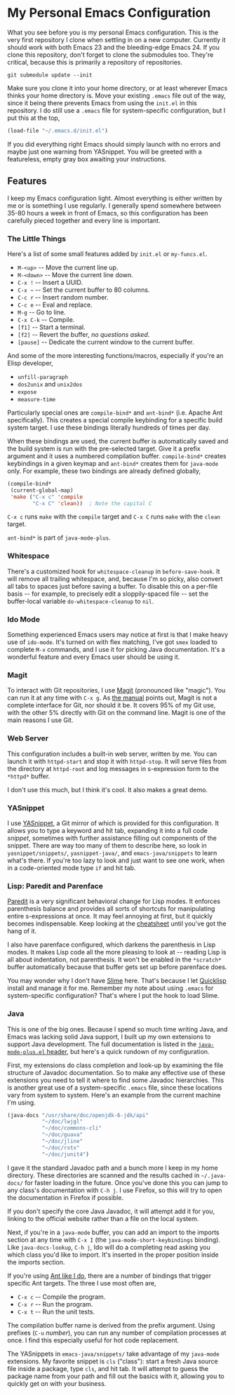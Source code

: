 # My Personal Emacs Configuration

What you see before you is my personal Emacs configuration. This is
the very first repository I clone when settling in on a new
computer. Currently it should work with both Emacs 23 and the
bleeding-edge Emacs 24. If you clone this repository, don't forget to
clone the submodules too. They're critical, because this is primarily
a repository of repositories.

    git submodule update --init

Make sure you clone it into your home directory, or at least wherever
Emacs thinks your home directory is. Move your existing `.emacs` file
out of the way, since it being there prevents Emacs from using the
`init.el` in this repository. I do still use a `.emacs` file for
system-specific configuration, but I put this at the top,

```cl
(load-file "~/.emacs.d/init.el")
```

If you did everything right Emacs should simply launch with no errors
and maybe just one warning from YASnippet. You will be greeted with a
featureless, empty gray box awaiting your instructions.

## Features

I keep my Emacs configuration light. Almost everything is either
written by me or is something I use regularly. I generally spend
somewhere between 35-80 hours a week in front of Emacs, so this
configuration has been carefully pieced together and every line is
important.

### The Little Things

Here's a list of some small features added by `init.el` or
`my-funcs.el`.

* `M-<up>` -- Move the current line up.
* `M-<down>` -- Move the current line down.
* `C-x !` -- Insert a UUID.
* `C-x ~` -- Set the current buffer to 80 columns.
* `C-c r` -- Insert random number.
* `C-c e` -- Eval and replace.
* `M-g` -- Go to line.
* `C-x C-k` -- Compile.
* `[f1]` -- Start a terminal.
* `[f2]` -- Revert the buffer, *no questions asked*.
* `[pause]` -- Dedicate the current window to the current buffer.

And some of the more interesting functions/macros, especially if
you're an Elisp developer,

* `unfill-paragraph`
* `dos2unix` and `unix2dos`
* `expose`
* `measure-time`

Particularly special ones are `compile-bind*` and `ant-bind*`
(i.e. Apache Ant specifically). This creates a special compile
keybinding for a specific build system target. I use these bindings
literally hundreds of times per day.

When these bindings are used, the current buffer is automatically
saved and the build system is run with the pre-selected target. Give
it a prefix argument and it uses a numbered compilation
buffer. `compile-bind*` creates keybindings in a given keymap and
`ant-bind*` creates them for `java-mode` only. For example, these two
bindings are already defined globally,

```cl
(compile-bind*
 (current-global-map)
 'make ("C-x c" 'compile
        "C-x C" 'clean))  ; Note the capital C
```

`C-x c` runs `make` with the `compile` target and `C-x C` runs `make`
with the `clean` target.

`ant-bind*` is part of `java-mode-plus`.

### Whitespace

There's a customized hook for `whitespace-cleanup` in
`before-save-hook`. It will remove all trailing whitespace, and,
because I'm so picky, also convert all tabs to spaces just before
saving a buffer. To disable this on a per-file basis -- for example,
to precisely edit a sloppily-spaced file -- set the buffer-local
variable `do-whitespace-cleanup` to `nil`.

### Ido Mode

Something experienced Emacs users may notice at first is that I make
heavy use of `ido-mode`. It's turned on with flex matching, I've got
`smex` loaded to complete `M-x` commands, and I use it for picking
Java documentation. It's a wonderful feature and every Emacs user
should be using it.

### Magit

To interact with Git repositories, I use
[Magit](http://philjackson.github.com/magit/) (pronounced like
"magic"). You can run it at any time with `C-x g`. As
[the manual](http://philjackson.github.com/magit/magit.html) points
out, Magit is not a complete interface for Git, nor should it be. It
covers 95% of my Git use, with the other 5% directly with Git on the
command line. Magit is one of the main reasons I use Git.

### Web Server

This configuration includes a built-in web server, written by me. You
can launch it with `httpd-start` and stop it with `httpd-stop`. It
will serve files from the directory at `httpd-root` and log messages
in s-expression form to the `*httpd*` buffer.

I don't use this much, but I think it's cool. It also makes a great
demo.

### YASnippet

I use [YASnippet](https://github.com/capitaomorte/yasnippet), a Git
mirror of which is provided for this configuration. It allows you to
type a keyword and hit tab, expanding it into a full code *snippet*,
sometimes with further assistance filling out components of the
snippet. There are way too many of them to describe here, so look in
`yasnippet/snippets/`, `yasnippet-java/`, and `emacs-java/snippets` to
learn what's there. If you're too lazy to look and just want to see
one work, when in a code-oriented mode type `if` and hit tab.

### Lisp: Paredit and Parenface

[Paredit](http://www.emacswiki.org/emacs/ParEdit) is a very
significant behavioral change for Lisp modes. It enforces parenthesis
balance and provides all sorts of shortcuts for manipulating entire
s-expressions at once. It may feel annoying at first, but it quickly
becomes indispensable. Keep looking at the
[cheatsheet](http://www.emacswiki.org/emacs/PareditCheatsheet) until
you've got the hang of it.

I also have parenface configured, which darkens the parenthesis in
Lisp modes. It makes Lisp code all the more pleasing to look at --
reading Lisp is all about indentation, not parenthesis. It won't be
enabled in the `*scratch*` buffer automatically because that buffer
gets set up before parenface does.

You may wonder why I don't have
[Slime](http://common-lisp.net/project/slime/) here. That's because I
let [Quicklisp](http://www.quicklisp.org/) install and manage it for
me. Remember my note about using `.emacs` for system-specific
configuration? That's where I put the hook to load Slime.

### Java

This is one of the big ones. Because I spend so much time writing
Java, and Emacs was lacking solid Java support, I built up my own
extensions to support Java development. The full documentation is
listed in the
[`java-mode-plus.el` header](https://raw.github.com/skeeto/emacs-java/master/java-mode-plus.el),
but here's a quick rundown of my configuration.

First, my extensions do class completion and look-up by examining the
file structure of Javadoc documentation. So to make any effective use
of these extensions you need to tell it where to find some Javadoc
hierarchies. This is another great use of a system-specific `.emacs`
file, since these locations vary from system to system. Here's an
example from the current machine I'm using.

```cl
(java-docs "/usr/share/doc/openjdk-6-jdk/api"
           "~/doc/lwjgl"
		   "~/doc/commons-cli"
		   "~/doc/guava"
		   "~/doc/jline"
		   "~/doc/rxtx"
		   "~/doc/junit4")
```

I gave it the standard Javadoc path and a bunch more I keep in my home
directory. These directories are scanned and the results cached in
`~/.java-docs/` for faster loading in the future. Once you've done
this you can jump to any class's documentation with `C-h j`. I use
Firefox, so this will try to open the documentation in Firefox if
possible.

If you don't specify the core Java Javadoc, it will attempt add it for
you, linking to the official website rather than a file on the local
system.

Next, if you're in a `java-mode` buffer, you can add an import to the
imports section at any time with `C-x I` (the
`java-mode-short-keybindings` binding). Like `java-docs-lookup`, `C-h
j`, Ido will do a completing read asking you which class you'd like to
import. It's inserted in the proper position inside the imports
section.

If you're using
[Ant like I do](https://github.com/skeeto/SampleJavaProject), there
are a number of bindings that trigger specific Ant targets. The three
I use most often are,

* `C-x c` -- Compile the program.
* `C-x r` -- Run the program.
* `C-x t` -- Run the unit tests.

The compilation buffer name is derived from the prefix argument. Using
prefixes (`C-u` *number*), you can run any number of compilation
processes at once. I find this especially useful for hot code
replacement.

The YASnippets in `emacs-java/snippets/` take advantage of my
`java-mode` extensions. My favorite snippet is `cls` ("class"): start
a fresh Java source file inside a package, type `cls`, and hit tab. It
will attempt to guess the package name from your path and fill out the
basics with it, allowing you to quickly get on with your business.
